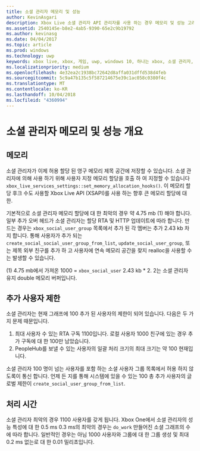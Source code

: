 ```yaml
---
title: 소셜 관리자 메모리 및 성능
author: KevinAsgari
description: Xbox Live 소셜 관리자 API 관리자를 사용 하는 경우 메모리 및 성능 고려 사항에 설명 합니다.
ms.assetid: 2540145e-b8e2-4ab5-9390-65e2c9b19792
ms.author: kevinasg
ms.date: 04/04/2017
ms.topic: article
ms.prod: windows
ms.technology: uwp
keywords: xbox live, xbox, 게임, uwp, windows 10, 하나는 xbox, 소셜 관리자, 사람
ms.localizationpriority: medium
ms.openlocfilehash: 4e32ea2c1938bc72642d8affa031dffd538d4feb
ms.sourcegitcommit: 5c9a47b135c5f587214675e39c1ac058c0380f4c
ms.translationtype: MT
ms.contentlocale: ko-KR
ms.lasthandoff: 10/04/2018
ms.locfileid: "4360994"
---
```

# <a name="social-manager-memory-and-performance-overview"></a>소셜 관리자 메모리 및 성능 개요

## <a name="memory"></a>메모리
소셜 관리자가 이제 허용 할당 된 영구 메모리 제목 공간에 저장할 수 있습니다. 소셜 관리자에 의해 사용 하기 위해 사용자 지정 메모리 할당을 호출 하 여 지정할 수 있습니다 `xbox_live_services_settings::set_memory_allocation_hooks()`. 이 메모리 할당 후크 수도 사용할 Xbox Live API (XSAPI)를 사용 하는 향후 큰 메모리 할당에 대 한.

기본적으로 소셜 관리자 메모리 할당에 대 한 최악의 경우 약 4.75 mb (1) 해야 합니다. 일부 추가 오버 헤드가 소셜 관리자는 할당 RTA 및 HTTP 업데이트에 따라 합니다. 만드는 경우는 `xbox_social_user_group` 목록에서 추가 된 각 멤버는 추가 2.43 kb 차지 합니다. 통해 사용자가 추가 되는 `create_social_social_user_group_from_list`, `update_social_user_group`, 또는 제목 외부 친구를 추가 하 고 사용자에 연속 메모리 공간을 찾지 realloc을 사용할 수는 발생할 수 있습니다.

(1) 4.75 mb에서 가져온 1000 = `xbox_social_user` 2.43 kb * 2. 2는 소셜 관리자 유지 double 메모리 버퍼입니다.

## <a name="additional-user-limits"></a>추가 사용자 제한
소셜 관리자는 현재 그래프에 100 추가 된 사용자의 제한이 되어 있습니다. 다음은 두 가지 문제 때문입니다.

1. 최대 사용자 수 있는 RTA 구독 1100입니다. 로컬 사용자 1000 친구에 있는 경우 추가 구독에 대 한 100만 남았습니다.
2. PeopleHub를 보낼 수 있는 사용자의 일괄 처리 크기의 최대 크기는 약 100 현재입니다.

소셜 관리자 100 명이 넘는 사용자를 포함 하는 소셜 사용자 그룹 목록에서 허용 하지 않도록이 통신 합니다. 언제 든 지를 통해 시스템에 있을 수 있는 100 총 추가 사용자의 글로벌 제한이 `create_social_user_group_from_list`.

## <a name="processing-time"></a>처리 시간
소셜 관리자 최악의 경우 1100 사용자를 갖게 됩니다. Xbox One에서 소셜 관리자의 성능 특성에 대 한 0.5 ms 0.3 ms의 최악의 경우는 `do_work` 만들어진 소셜 그래프의 수에 따라 합니다. 일반적인 경우는 아님 1000 사용자와 그룹에 대 한 그룹 생성 및 최대 0.2 ms 없는로 대 한 0.01 밀리초입니다.
